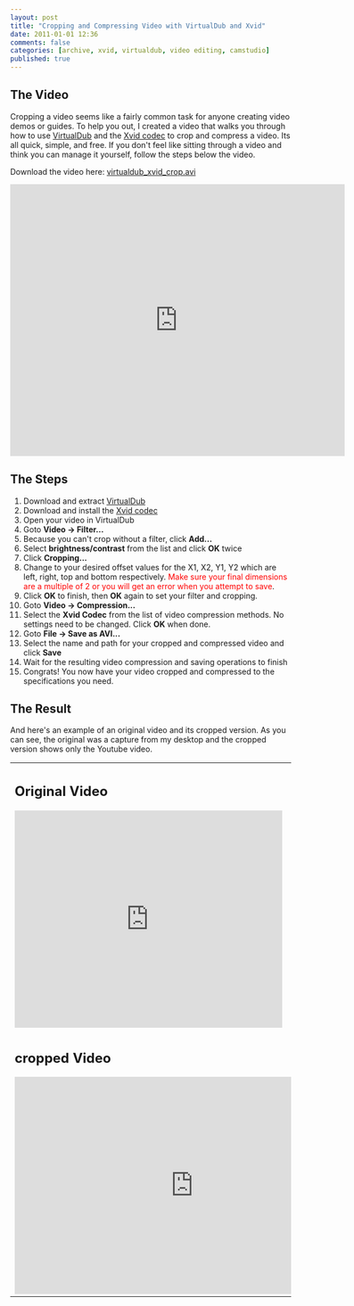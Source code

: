 ```yaml
---
layout: post
title: "Cropping and Compressing Video with VirtualDub and Xvid"
date: 2011-01-01 12:36
comments: false
categories: [archive, xvid, virtualdub, video editing, camstudio]
published: true
---
```


## The Video
Cropping a video seems like a fairly common task for anyone creating video demos or guides.  To help you out, I created a video that walks you through how to use <a href="http://www.virtualdub.com/">VirtualDub</a> and the <a href="http://www.xvid.org">Xvid codec</a> to crop and compress a video.  Its all quick, simple, and free.  If you don't feel like sitting through a video and think you can manage it yourself, follow the steps below the video.

Download the video here: <a href="http://savagelook.com/misc/virtualdub_xvid_crop.avi" rel="nobox">virtualdub_xvid_crop.avi</a>

<iframe title="YouTube video player" class="youtube-player" type="text/html" width="600" height="488" src="http://www.youtube.com/embed/L5FotwP5p-U" frameborder="0"></iframe>

## The Steps
<ol>
<li>Download and extract <a href="http://virtualdub.sourceforge.net/">VirtualDub</a></li>
<li>Download and install the <a href="http://www.xvid.org/Downloads.15.0.html">Xvid codec</a></li>
<li>Open your video in VirtualDub</li>
<li>Goto <strong>Video -> Filter...</strong></li>
<li>Because you can't crop without a filter, click <strong>Add...</strong></li>
<li>Select <strong>brightness/contrast</strong> from the list and click <strong>OK</strong> twice</li>
<li>Click <strong>Cropping...</strong></li>
<li>Change to your desired offset values for the X1, X2, Y1, Y2 which are left, right, top and bottom respectively.  <span style="color:#ff0000;">Make sure your final dimensions are a multiple of 2 or you will get an error when you attempt to save</span>.</li>
<li>Click <strong>OK</strong> to finish, then <strong>OK</strong> again to set your filter and cropping.</li>
<li>Goto <strong>Video -> Compression...</strong></li>
<li>Select the <strong>Xvid Codec</strong> from the list of video compression methods.  No settings need to be changed.  Click <strong>OK</strong> when done.</li>
<li>Goto <strong>File -> Save as AVI...</strong></li>
<li>Select the name and path for your cropped and compressed video and click <strong>Save</strong></li>
<li>Wait for the resulting video compression and saving operations to finish</li>
<li>Congrats! You now have your video cropped and compressed to the specifications you need.</li>
</ol>

## The Result
And here's an example of an original video and its cropped version.  As you can see, the original was a capture from my desktop and the cropped version shows only the Youtube video.

<table>
<tr>
<td><h2>Original Video</h2><iframe title="YouTube video player" class="youtube-player" type="text/html" width="480" height="390" src="http://www.youtube.com/embed/sSs1cD68aUA" frameborder="0"></iframe></td>
</tr><tr>
<td><h2>cropped Video</h2><iframe title="YouTube video player" class="youtube-player" type="text/html" width="640" height="390" src="http://www.youtube.com/embed/_W-M8Er4tic" frameborder="0"></iframe></td>
</tr>
</table>
